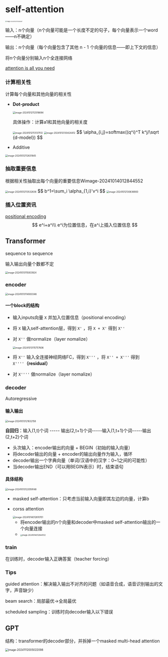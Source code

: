 # self-attention

<img src="..\assets\image-20241012111206267.png" alt="image-20241012111206267" style="zoom:28%;" />

输入：n个向量（n个向量可能是一个长度不定的句子，每个向量表示一个word——n不确定）

输出：n个向量（每个向量包含了其他 n - 1 个向量的信息——即上下文的信息）

将n个向量分别输入n个全连接网络

[attention is all you need](..\paper)



### 计算相关性

计算每个向量和其他向量的相关性

* **Dot-product**

  <img src="..\assets\image-20241012112516694.png" alt="image-20241012112516694" style="zoom:50%;" />

  具体操作：计算a1和其他向量的相关度

  <img src="..\assets\image-20241012113137512.png" alt="image-20241012113137512" style="zoom:50%;" />

  <img src="..\assets\image-20241012130424412.png" alt="image-20241012130424412" style="zoom:50%;" />
  $$
  \alpha_{i,j}=softmax((q^i)^T k^j/\sqrt {d-model})
  $$
  
* Additive

<img src="..\assets\image-20241012112631845.png" alt="image-20241012112631845" style="zoom:50%;" />

### 抽取重要信息

根据相关性抽取出每个向量的重要信息Wimage-20241014012844552

<img src="..\assets\image-20241012113532636.png" alt="image-20241012113532636" style="zoom:50%;" />
$$
b^1=\sum_i \alpha_{1,i}'v^i
$$
<img src="..\assets\image-20241012130636900.png" alt="image-20241012130636900" style="zoom:50%;" />

### 插入位置资讯

[positional encoding](..\paper)
$$
e^i+a^i\\
e^i为位置信息，在a^i上插入位置信息
$$

## Transformer

sequence to sequence

输入输出向量个数都不定

<img src="..\assets\image-20241013115003924.png" alt="image-20241013115003924" style="zoom:50%;" />

### encoder

<img src="..\assets\image-20241013114930346.png" alt="image-20241013114930346" style="zoom:50%;" />

#### 一个block的结构

* 输入inputs向量 `X` 并加入位置信息（positional encoding）

* 将 `X` 输入self-attention层，得到 `X'` ，将 `X + X'` 得到 `X''`

* 对 `X''` 做normalize（layer nomalize）

  <img src="..\assets\image-20241013115757606.png" alt="image-20241013115757606" style="zoom:50%;" />

* 将 `X''` 输入全连接神经网络FC，得到 `X'''` ，将 `X'' + X'''` 得到 `X''''`**（residual）**

* 对 `X''''` 做normalize（layer nomalize）

### decoder

Autoregressive

#### 输入输出

<img src="..\assets\image-20241013121632158.png" alt="image-20241013121632158" style="zoom:50%;" />

**自回归**：输入(1,t)个词 ----- 输出(2,t+1)个词-----输入(1,t+1)个词-----输出(2,t+2)个词

* 头次输入：encoder输出的向量 + BEGIN（初始的输入向量）
* 将decoder输出的向量 + encoder的输出向量作为输入，循环
* decoder输出一个字典向量（单词/汉语中的汉字：0~1之间的可能性）
* 当decoder输出END（可以用BEGIN表示）时，结束语句

#### 具体结构

<img src="..\assets\image-20241013122059148.png" alt="image-20241013122059148" style="zoom:50%;" />

* masked self-attention：只考虑当前输入向量即其左边的向量，计算b

* corss attention

  <img src="..\assets\image-20241014012610151.png" alt="image-20241014012610151" style="zoom:50%;" />

  * 将encoder输出的n个向量和decoder中masked self-attention输出的一个向量连接
  * <img src="..\assets\image-20241014012844552.png" alt="image-20241014012844552" style="zoom:40%;" />

### train

在训练时，decoder输入正确答案（teacher forcing）

### Tips

guided attention：解决输入输出不对齐的问题（如语音合成，语音识别输出的文字，声音缺少）

beam search：局部最优→全局最优

scheduled sampling：训练时向decoder输入以下错误



## GPT

结构：transformer的decoder部分，并拆掉一个masked multi-head attention

<img src="..\assets\image-20241112005022098.png" alt="image-20241112005022098" style="zoom:60%;" />

